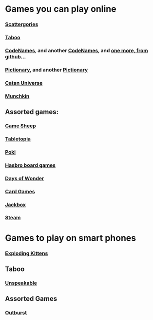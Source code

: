# Games you can play online

### [Scattergories](https://scattergoriesonline.net)

### [Taboo](https://playtaboo.com/playpage)
### [CodeNames](https://www.codenamesgreen.com/), and another [CodeNames](https://www.horsepaste.com/), and [one more, from github...](https://ninjabunny.github.io/KodeNames/#)

### [Pictionary](https://skribbl.io/), and another [Pictionary](https://www.drawize.com/)

### [Catan Universe](https://catanuniverse.com/en/)

### [Munchkin](http://titotu.io/munchkin-io)

## Assorted games: 

### [Game Sheep](https://www.gamesheep.com/)
### [Tabletopia](https://tabletopia.com/)
### [Poki](https://poki.com/en/cards)
### [Hasbro board games](https://www.ubisoft.com/en-us/game/hasbro-family-pack/)
### [Days of Wonder](https://www.daysofwonder.com/online/en/play/)
### [Card Games](http://playingcards.io/)
### [Jackbox](https://www.jackboxgames.com/)
### [Steam](https://store.steampowered.com/)

# Games to play on smart phones

### [Exploding Kittens](https://explodingkittens.com/mobile-app)

## Taboo
### [Unspeakable](http://unspeakable.appdvision.com/unspeakable/Unspeakable_-_Taboo_Game_With_Friends.html)

## Assorted Games
### [Outburst](https://apps.apple.com/us/app/outburst-catch-phrase-game/id608752346)
